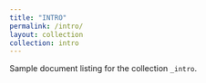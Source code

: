 ```yaml
---
title: "INTRO"
permalink: /intro/
layout: collection
collection: intro
---
```


Sample document listing for the collection `_intro`.